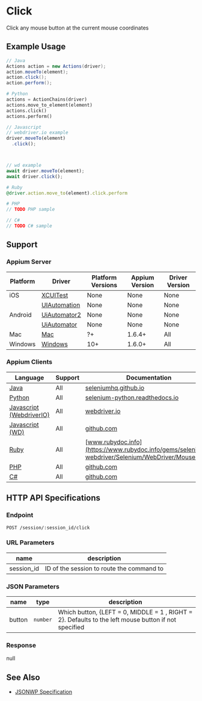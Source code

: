 # Click

Click any mouse button at the current mouse coordinates
## Example Usage

```java
// Java
Actions action = new Actions(driver);
action.moveTo(element);
action.click();
action.perform();

```

```python
# Python
actions = ActionChains(driver)
actions.move_to_element(element)
actions.click()
actions.perform()

```

```javascript
// Javascript
// webdriver.io example
driver.moveTo(element)
  .click();



// wd example
await driver.moveTo(element);
await driver.click();

```

```ruby
# Ruby
@driver.action.move_to(element).click.perform

```

```php
# PHP
// TODO PHP sample

```

```csharp
// C#
// TODO C# sample

```



## Support

### Appium Server

|Platform|Driver|Platform Versions|Appium Version|Driver Version|
|--------|----------------|------|--------------|--------------|
| iOS | [XCUITest](/docs/en/drivers/ios-xcuitest.md) | None | None | None |
|  | [UIAutomation](/docs/en/drivers/ios-uiautomation.md) | None | None | None |
| Android | [UiAutomator2](/docs/en/drivers/android-uiautomator2.md) | None | None | None |
|  | [UiAutomator](/docs/en/drivers/android-uiautomator.md) | None | None | None |
| Mac | [Mac](/docs/en/drivers/mac.md) | ?+ | 1.6.4+ | All |
| Windows | [Windows](/docs/en/drivers/windows.md) | 10+ | 1.6.0+ | All |

### Appium Clients

|Language|Support|Documentation|
|--------|-------|-------------|
|[Java](https://github.com/appium/java-client/releases/latest)| All |  [seleniumhq.github.io](https://seleniumhq.github.io/selenium/docs/api/java/org/openqa/selenium/interactions/Actions.html#click--)  |
|[Python](https://github.com/appium/python-client/releases/latest)| All |  [selenium-python.readthedocs.io](http://selenium-python.readthedocs.io/api.html#selenium.webdriver.common.action_chains.ActionChains.click)  |
|[Javascript (WebdriverIO)](http://webdriver.io/index.html)| All |  [webdriver.io](http://webdriver.io/api/action/click.html)  |
|[Javascript (WD)](https://github.com/admc/wd/releases/latest)| All |  [github.com](https://github.com/admc/wd/blob/master/lib/commands.js#L1665)  |
|[Ruby](https://github.com/appium/ruby_lib/releases/latest)| All |  [www.rubydoc.info](https://www.rubydoc.info/gems/selenium-webdriver/Selenium/WebDriver/Mouse:click)  |
|[PHP](https://github.com/appium/php-client/releases/latest)| All |  [github.com](https://github.com/appium/php-client/)  |
|[C#](https://github.com/appium/appium-dotnet-driver/releases/latest)| All |  [github.com](https://github.com/appium/appium-dotnet-driver/)  |

## HTTP API Specifications

### Endpoint

`POST /session/:session_id/click`

### URL Parameters

|name|description|
|----|-----------|
|session_id|ID of the session to route the command to|

### JSON Parameters

|name|type|description|
|----|----|-----------|
| button | `number` | Which button, {LEFT = 0, MIDDLE = 1 , RIGHT = 2}. Defaults to the left mouse button if not specified |

### Response

null

## See Also

* [JSONWP Specification](https://github.com/SeleniumHQ/selenium/wiki/JsonWireProtocol#sessionsessionidclick)
